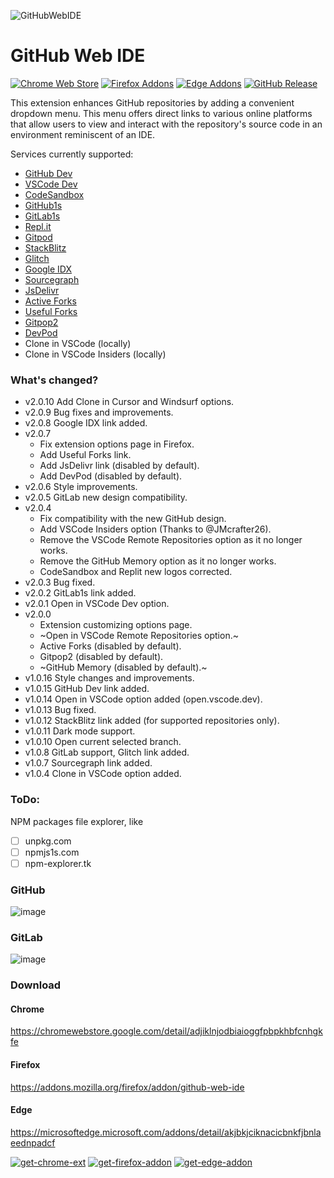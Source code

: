 ![GitHubWebIDE](https://raw.githubusercontent.com/zvizvi/GitHub-Web-IDE/master/src/img/logo.svg)
# GitHub Web IDE

[![Chrome Web Store](https://img.shields.io/chrome-web-store/v/adjiklnjodbiaioggfpbpkhbfcnhgkfe.svg)][chrome_link]
[![Firefox Addons](https://img.shields.io/amo/v/github-web-ide.svg)][firefox_link]
[![Edge Addons](https://img.shields.io/badge/dynamic/json?label=edge%20add-on&prefix=v&query=%24.version&url=https%3A%2F%2Fmicrosoftedge.microsoft.com%2Faddons%2Fgetproductdetailsbycrxid%2Fakjbkjciknacicbnkfjbnlaeednpadcf)][edge_link]
[![GitHub Release](https://img.shields.io/github/v/release/zvizvi/GitHub-Web-IDE.svg)][release_link]


This extension enhances GitHub repositories by adding a convenient dropdown menu. This menu offers direct links to various online platforms that allow users to view and interact with the repository's source code in an environment reminiscent of an IDE.

Services currently supported:

* [GitHub Dev](https://github.dev/)
* [VSCode Dev](https://vscode.dev/)
* [CodeSandbox](https://codesandbox.io/)
* [GitHub1s](https://github1s.com/)
* [GitLab1s](https://gitlab1s.com/)
* [Repl.it](https://replit.com/)
* [Gitpod](https://gitpod.io/)
* [StackBlitz](https://stackblitz.com/)
* [Glitch](https://glitch.com/)
* [Google IDX](https://idx.google.com/)
* [Sourcegraph](https://sourcegraph.com/)
* [JsDelivr](https://www.jsdelivr.com/)
* [Active Forks](https://techgaun.github.io/active-forks/)
* [Useful Forks](https://useful-forks.github.io/)
* [Gitpop2](https://gitpop2.vercel.app/)
* [DevPod](https://devpod.sh/)
* Clone in VSCode (locally)
* Clone in VSCode Insiders (locally)


### What's changed?
* v2.0.10 Add Clone in Cursor and Windsurf options.
* v2.0.9 Bug fixes and improvements.
* v2.0.8 Google IDX link added.
* v2.0.7
  * Fix extension options page in Firefox.
  * Add Useful Forks link.
  * Add JsDelivr link (disabled by default).
  * Add DevPod (disabled by default).
* v2.0.6 Style improvements.
* v2.0.5 GitLab new design compatibility.
* v2.0.4
  * Fix compatibility with the new GitHub design.
  * Add VSCode Insiders option (Thanks to @JMcrafter26).
  * Remove the VSCode Remote Repositories option as it no longer works.
  * Remove the GitHub Memory option as it no longer works.
  * CodeSandbox and Replit new logos corrected.
* v2.0.3 Bug fixed.
* v2.0.2 GitLab1s link added.
* v2.0.1 Open in VSCode Dev option.
* v2.0.0
  * Extension customizing options page.
  * ~Open in VSCode Remote Repositories option.~
  * Active Forks (disabled by default).
  * Gitpop2 (disabled by default).
  * ~GitHub Memory (disabled by default).~
* v1.0.16 Style changes and improvements.
* v1.0.15 GitHub Dev link added.
* v1.0.14 Open in VSCode option added (open.vscode.dev).
* v1.0.13 Bug fixed.
* v1.0.12 StackBlitz link added (for supported repositories only).
* v1.0.11 Dark mode support.
* v1.0.10 Open current selected branch.
* v1.0.8 GitLab support, Glitch link added.
* v1.0.7 Sourcegraph link added.
* v1.0.4 Clone in VSCode option added.

### ToDo:
NPM packages file explorer, like
- [ ] unpkg.com
- [ ] npmjs1s.com
- [ ] npm-explorer.tk

### GitHub
![image](https://user-images.githubusercontent.com/4354421/107879967-a123aa00-6ee4-11eb-9582-662998618ed1.png)
### GitLab
![image](https://user-images.githubusercontent.com/4354421/168898417-45fa3aa5-4505-4f32-9c36-f05fc81f47af.png)


### Download

#### Chrome
https://chromewebstore.google.com/detail/adjiklnjodbiaioggfpbpkhbfcnhgkfe
#### Firefox
https://addons.mozilla.org/firefox/addon/github-web-ide
#### Edge
https://microsoftedge.microsoft.com/addons/detail/akjbkjciknacicbnkfjbnlaeednpadcf


[![get-chrome-ext][chrome_badge]][chrome_link]
[![get-firefox-addon][firefox_badge]][firefox_link]
[![get-edge-addon][edge_badge]][edge_link]


[chrome_link]: https://chromewebstore.google.com/detail/adjiklnjodbiaioggfpbpkhbfcnhgkfe
[chrome_badge]: https://user-images.githubusercontent.com/4354421/107861086-06778c80-6e4c-11eb-8072-f82422193a70.png
[firefox_link]: https://addons.mozilla.org/firefox/addon/github-web-ide
[firefox_badge]: https://user-images.githubusercontent.com/4354421/108622754-82249b00-7443-11eb-914d-387b3977923c.png
[edge_link]: https://microsoftedge.microsoft.com/addons/detail/akjbkjciknacicbnkfjbnlaeednpadcf
[edge_badge]: https://user-images.githubusercontent.com/4354421/108622750-7f29aa80-7443-11eb-992d-b56cdbd83713.png
[release_link]: https://github.com/zvizvi/GitHub-Web-IDE/releases/latest
